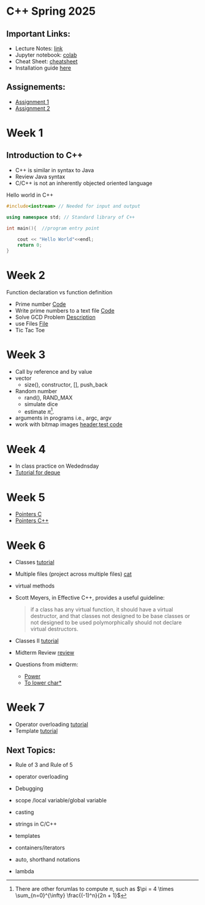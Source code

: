 # C++ Spring 2025

## Important Links:
- Lecture Notes: [link](https://oldwestburyedu-my.sharepoint.com/:w:/g/personal/khalefam_oldwestbury_edu/EWSSURsZT9NGiYqhXCi_-j0BLAt0PIeUXrHbNTbdwf8Q9Q?e=Ihysl6)
- Jupyter notebook: [colab](https://colab.research.google.com/drive/1PxkFF249xs9OPQSL7hrwfsYBxzevtbxg)
- Cheat Sheet: [cheatsheet](/cheatsheet.md)
- Installation guide [here](/install.md)

## Assignements:

-  [Assignment 1](problems/Assignment1)
-  [Assignment 2](problems/Assignment2)

# Week 1

## Introduction to C++
- C++ is similar in syntax to Java
- Review Java syntax
- C/C++ is not an inherently objected oriented language


Hello world in C++

```c++
#include<iostream> // Needed for input and output

using namespace std; // Standard library of C++

int main(){  //program entry point
    
    cout << "Hello World"<<endl;
    return 0;
}
```
    
# Week 2  

Function declaration vs function definition

-  Prime number [Code](codesnippets/prime.cpp)
-  Write prime numbers to a text file [Code](codesnippets/textfile.cpp)
-  Solve GCD Problem [Description](problems/p2.html)
-  use Files [File](file)
-  Tic Tac Toe   

# Week 3

- Call by reference and by value
- vector
    - size(), constructor, [], push_back
- Random number
    - rand(), RAND_MAX
    - simulate dice
    - estimate $\pi$[^1].
- arguments in programs i.e., argc, argv
- work with bitmap images [header](codesnippets/bmp/bmp.hpp),[test code](codesnippets/bmp/test.cpp)

# Week 4
- In class practice on Wedednsday
- [Tutorial for deque](deque)

# Week 5
- [Pointers C](topics/pointers)
- [Pointers C++](topics/pointers++)

# Week 6
- Classes  [tutorial](topics/classes.md)
- Multiple files (project across multiple files) [cat](https://github.com/TeachingOW/CPP/tree/main/problems/cat)
- virtual methods
- Scott Meyers, in Effective C++, provides a useful guideline:

    > if a class has any virtual function, it should have a virtual destructor, and that classes not designed to be base classes or not designed to be used polymorphically should not declare virtual destructors.

- Classes II [tutorial](topics/classes2.md)
- Midterm Review [review](topics/midterm.md)
- Questions from midterm: 
    - [Power](https://raw.githubusercontent.com/TeachingOW/CPP/refs/heads/main/codesnippets/power.cpp) 
    - [To lower char*](https://github.com/TeachingOW/CPP/blob/main/codesnippets/tolower.cpp)
    
# Week 7
- Operator overloading [tutorial](topics/operator.md)
- Template [tutorial](topics/template.md)

## Next Topics:
- Rule of 3 and Rule of 5
- operator overloading

- Debugging
- scope /local variable/global variable 
- casting
- strings in C/C++
- templates
- containers/iterators
- auto, shorthand notations
- lambda



[^1]: There are other forumlas to compute $\pi$, such as 
            $\pi = 4 \times \sum_{n=0}^{\infty} \frac{(-1)^n}{2n + 1}$
    
    
